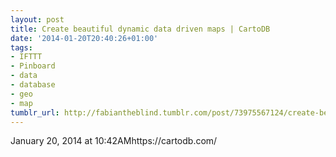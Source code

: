 ```yaml
---
layout: post
title: Create beautiful dynamic data driven maps | CartoDB
date: '2014-01-20T20:40:26+01:00'
tags:
- IFTTT
- Pinboard
- data
- database
- geo
- map
tumblr_url: http://fabiantheblind.tumblr.com/post/73975567124/create-beautiful-dynamic-data-driven-maps-cartodb
---
```

January 20, 2014 at 10:42AMhttps://cartodb.com/
